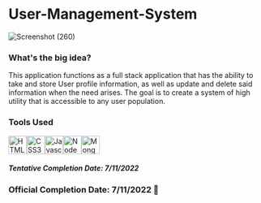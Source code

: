 # User-Management-System


![Screenshot (260)](https://user-images.githubusercontent.com/98185555/178413084-2edd787a-dcde-49a4-a0aa-4dde74e9fc89.png)



<h3> What's the big idea?</h3>

This application functions as a full stack application that has the ability to take and store User profile information, as well as update and delete said information when the need arises. The goal is to create a system of high utility that is accessible to any user population.

<h3> Tools Used </h3>

<a href="https://developer.mozilla.org/en-US/docs/Glossary/HTML5" target="_blank" rel="noreferrer"><img src="https://raw.githubusercontent.com/danielcranney/readme-generator/main/public/icons/skills/html5-colored.svg" width="36" height="36" alt="HTML5" /></a><a href="https://www.w3.org/TR/CSS/#css" target="_blank" rel="noreferrer"><img src="https://raw.githubusercontent.com/danielcranney/readme-generator/main/public/icons/skills/css3-colored.svg" width="36" height="36" alt="CSS3" /></a><a href="https://developer.mozilla.org/en-US/docs/Web/JavaScript" target="_blank" rel="noreferrer"><img src="https://raw.githubusercontent.com/danielcranney/readme-generator/main/public/icons/skills/javascript-colored.svg" width="36" height="36" alt="Javascript" /></a><a href="https://nodejs.org/en/" target="_blank" rel="noreferrer"><img src="https://raw.githubusercontent.com/danielcranney/readme-generator/main/public/icons/skills/nodejs-colored.svg" width="36" height="36" alt="NodeJS" /></a><a href="https://www.mongodb.com/" target="_blank" rel="noreferrer"><img src="https://raw.githubusercontent.com/danielcranney/readme-generator/main/public/icons/skills/mongodb-colored.svg" width="36" height="36" alt="MongoDB"/></a>


<h5> Tentative Completion Date: 7/11/2022</h5>
<h3> Official Completion Date: 7/11/2022  🎉</h3>

